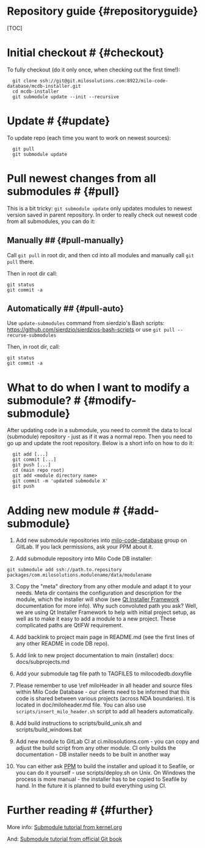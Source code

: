 Repository guide {#repositoryguide}
===
[TOC]

# Initial checkout # {#checkout}

To fully checkout (do it only once, when checking out the first time!):
~~~
  git clone ssh://git@git.milosolutions.com:8922/milo-code-database/mcdb-installer.git
  cd mcdb-installer
  git submodule update --init --recursive
~~~

# Update # {#update}

To update repo (each time you want to work on newest sources):
~~~
  git pull
  git submodule update
~~~

# Pull newest changes from all submodules # {#pull}

This is a bit tricky: ```git submodule update``` only updates modules to newest
version saved in parent repository. In order to really check out newest code
from all submodules, you can do it:

## Manually ## {#pull-manually}

Call ```git pull``` in root dir, and then cd into all modules and manually call ```git pull``` there.

Then in root dir call:
~~~
git status
git commit -a
~~~

## Automatically ## {#pull-auto}

Use ```update-submodules``` command from sierdzio's Bash scripts: https://github.com/sierdzio/sierdzios-bash-scripts or use ```git pull --recurse-submodules```

Then, in root dir, call:
~~~
git status
git commit -a
~~~

# What to do when I want to modify a submodule? # {#modify-submodule}

After updating code in a submodule, you need to commit the data to local (submodule)
repository - just as if it was a normal repo. Then you need to go up and update the
root repository. Below is a short info on how to do it:

~~~
  git add [...]
  git commit [...]
  git push [...]
  cd (main repo root)
  git add <module directory name>
  git commit -m 'updated submodule X'
  git push
~~~

# Adding new module # {#add-submodule}

1. Add new submodule repositories into 
[milo-code-database](https://git.milosolutions.com/groups/milo-code-database) 
group on GitLab. If you lack permissions, ask your PPM about it.

2. Add submodule repository into Milo Code DB installer:
~~~
git submodule add ssh://path.to.repository packages/com.milosolutions.modulename/data/modulename
~~~

3. Copy the "meta" directory from any other module and adapt it to your needs.
Meta dir contains the configuration and description for the module, which the
installer will show (see [Qt Installer Framework](http://doc.qt.io/qtinstallerframework/)
documentation for more info).
Why such convoluted path you ask? Well, we are using Qt Installer Framework to 
help with initial project setup, as well as to make it easy to add a module to
a new project. These complicated paths are QtIFW requirement.

4. Add backlink to project main page in README.md (see the first lines of any
other README in code DB repo).

5. Add link to new project documentation to main (installer) docs: docs/subprojects.md

6. Add your submodule tag file path to TAGFILES to milocodedb.doxyfile

7. Please remember to use \ref miloHeader in all header and source files within Milo Code Database - our clients need to be informed that this code is shared between various projects (across NDA boundaries). It is located in doc/miloheader.md file.
You can also use ```scripts/insert_milo_header.sh``` script to add all headers automatically.

8. Add build instructions to scripts/build_unix.sh and scripts/build_windows.bat

9. Add new module to GitLab CI at ci.milosolutions.com - you can copy and adjust the build script from any other module. CI only builds the documentation - DB installer needs to be built in another way

10. You can either ask [PPM](https://wiki.milosolutions.com/index.php/PPM) to build the installer and upload it to Seafile, or you can do it yourself - use scripts/deploy.sh on Unix. On Windows the process is more manual - the installer has to be copied to Seafile by hand. In the future it is planned to build everything using CI.

# Further reading # {#further}

More info: <a href="https://git.wiki.kernel.org/index.php/GitSubmoduleTutorial">Submodule tutorial from kernel.org</a> 

And: <a href="https://git-scm.com/book/en/v2/Git-Tools-Submodules">Submodule tutorial from official Git book</a> 
